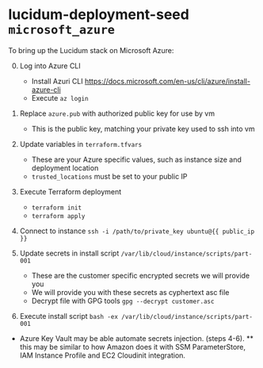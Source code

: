 # lucidum-deployment-seed `microsoft_azure`

To bring up the Lucidum stack on Microsoft Azure:

  0. Log into Azure CLI
     - Install Azuri CLI https://docs.microsoft.com/en-us/cli/azure/install-azure-cli
     - Execute `az login`

  1. Replace `azure.pub` with authorized public key for use by vm
     - This is the public key, matching your private key used to ssh into vm

  2. Update variables in `terraform.tfvars`
     - These are your Azure specific values, such as instance size and deployment location
     - `trusted_locations` must be set to your public IP

  3. Execute Terraform deployment
     - `terraform init`
     - `terraform apply`

  4. Connect to instance `ssh -i /path/to/private_key ubuntu@{{ public_ip }}`

  5. Update secrets in install script `/var/lib/cloud/instance/scripts/part-001`
     - These are the customer specific encrypted secrets we will provide you
     - We will provide you with these secrets as cyphertext asc file
     - Decrypt file with GPG tools `gpg --decrypt customer.asc`

  6. Execute install script `bash -ex /var/lib/cloud/instance/scripts/part-001`

  * Azure Key Vault may be able automate secrets injection. (steps 4-6).
  ** this may be similar to how Amazon does it with SSM ParameterStore,
     IAM Instance Profile and EC2 Cloudinit integration.
